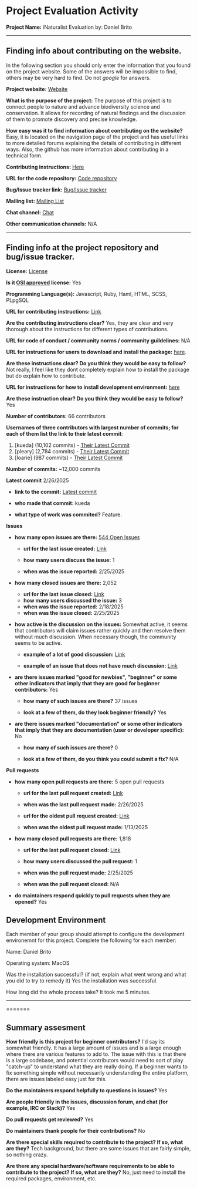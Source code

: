 # Project Evaluation Activity



__Project Name:__  iNaturalist
Evaluation by: Daniel Brito


---

## Finding info about contributing on the website.

In the following section you should only enter the information that you
found on the project website. Some of the answers will be impossible to find, others
may be very hard to find. Do not _google_ for answers.

__Project website:__ [Website](https://www.inaturalist.org/)

__What is the purpose of the project:__ 
The purpose of this project is to connect people to nature and advance biodiversity science and conservation. It allows for recording of natural findings and the discussion of them to promote discovery and precise knowledge.

__How easy was it to find information about contributing on the website?__ 
Easy, it is located on the navigation page of the project and has useful links to more detailed forums explaining the details of contributing in different ways. Also, the github has more information about contributing in a technical form.

__Contributing instructions:__ [Here](https://help.inaturalist.org/en/support/solutions/folders/151000552105) 

__URL for the code repository:__ [Code repository](https://github.com/inaturalist/inaturalist)

__Bug/Issue tracker link:__ [Bug/Issue tracker](https://github.com/inaturalist/inaturalist/issues)

__Mailing list:__ [Mailing List](https://www.inaturalist.org/blog)

__Chat channel:__ [Chat](https://forum.inaturalist.org/)

__Other communication channels:__ N/A


---

## Finding info at the project repository and bug/issue tracker.

__License:__ [License](https://github.com/inaturalist/inaturalist/blob/main/MIT-LICENSE)


__Is it [OSI approved](https://opensource.org/licenses/alphabetical) license:__ Yes 

__Programming Language(s):__ Javascript, Ruby, Haml, HTML, SCSS, PLpgSQL

__URL for contributing instructions:__ [Link](https://github.com/inaturalist/inaturalist/blob/main/CONTRIBUTING.md)

__Are the contributing instructions clear?__ 
Yes, they are clear and very thorough about the instructions for different types of contributions.

__URL for code of conduct / community norms / community guildelines:__ N/A

__URL for instructions for users to download and install the package:__  [here](https://github.com/inaturalist/inaturalist/blob/main/CONTRIBUTING.md). 


__Are these instructions clear? Do you think they would be easy to follow?__ Not really, I feel like they dont completely explain how to install the package but do explain how to contribute.


__URL for instructions for how to install development environment:__ [here](https://github.com/inaturalist/inaturalist/blob/main/CONTRIBUTING.md)

__Are these instruction clear? Do you think they would be easy to follow?__ Yes


__Number of contributors:__ 66 contributors


__Usernames of three contributors with largest number of commits; for
each of them list the link to their latest commit__:

1. [kueda] (10,102 commits) - [Their Latest Commit](https://github.com/inaturalist/inaturalist/commit/c7a9b71552de8a9047d0480095e8d6ce3f749d04)
1. [pleary] (2,784 commits) - [Their Latest Commit](https://github.com/inaturalist/inaturalist/commits?author=pleary)
1. [loarie] (987 commits) - [Their Latest Commit](https://github.com/inaturalist/inaturalist/commit/003bd957bfd76e1210ca80547dcf6271f9dcada1)


__Number of commits:__ ~12,000 commits

__Latest commit__ 2/26/2025

- __link to the commit:__ [Latest commit](https://github.com/inaturalist/inaturalist/commit/c7a9b71552de8a9047d0480095e8d6ce3f749d04)

- __who made that commit:__ kueda

- __what type of work was commited?__ Feature.


__Issues__

- __how many open issues are there:__ [544 Open Issues](https://github.com/inaturalist/inaturalist/issues)

    - __url for the last issue created:__ [Link](https://github.com/inaturalist/inaturalist/issues/4417)

    - __how many users discuss the issue:__ 1
    
    - __when was the issue reported:__ 2/25/2025
    

- __how many closed issues are there:__ 2,052
    - __url for the last issue closed:__ [Link](https://github.com/inaturalist/inaturalist/issues/4408)
    - __how many users discussed the issue:__ 3
    - __when was the issue reported:__ 2/18/2025
    - __when was the issue closed:__ 2/25/2025

- __how active is the discussion on the issues:__ Somewhat active, it seems that contributors will claim issues rather quickly and then resolve them without much discussion. When necessary though, the community seems to be active.

    - __example of a lot of good discussion:__ [Link](https://github.com/inaturalist/inaturalist/issues/4255)
    
    - __example of an issue that does not have much discussion:__ [Link](https://github.com/inaturalist/inaturalist/issues/4417)



- __are there issues marked "good for newbies", "beginner" or some other indicators that imply that they are good for beginner contributors:__ Yes

    - __how many of such issues are there?__ 37 issues
    
    - __look at a few of them, do they look beginner friendly?__ Yes



- __are there issues marked "documentation" or some other indicators that imply that they are documentation (user or developer specific):__ No

    - __how many of such issues are there?__ 0
    
    - __look at a few of them, do you think you could submit a fix?__ N/A



__Pull requests__

- __how many open pull requests are there:__ 5 open pull requests

    - __url for the last pull request created:__ [Link](https://github.com/inaturalist/inaturalist/pull/4421)
    
    - __when was the last pull request made:__ 2/26/2025

    - __url for the oldest pull request created:__ [Link](https://github.com/inaturalist/inaturalist/pull/4347)
    
    - __when was the oldest pull request made:__ 1/13/2025

- __how many closed pull requests are there:__ 1,818

    - __url for the last pull request closed:__ [Link](https://github.com/inaturalist/inaturalist/pull/4419)
    
    - __how many users discussed the pull request:__ 1
    
    - __when was the pull request made:__  2/25/2025
    
    - __when was the pull request closed:__ N/A
    

- __do maintainers respond quickly to pull requests when they are opened?__ Yes


## Development Environment 

Each member of your group should attempt to configure the development environemnt 
for this project. Complete the following for each member:

Name: Daniel Brito

Operating system: MacOS

Was the installation successful? (if not, explain what went wrong and 
what you did to try to remedy it) Yes the installation was successful.

How long did the whole process take? It took me 5 minutes.

-----------

=======


## Summary assesment
__How friendly is this project for beginner contributors?__ I'd say its somewhat friendly. It has a large amount of issues and is a large enough where there are various features to add to. The issue with this is that there is a large codebase, and potential contributors would need to sort of play "catch-up" to understand what they are really doing. If a beginner wants to fix something simple without necessarily understanding the entire platform, there are issues labeled easy just for this.




__Do the maintainers respond helpfully to questions in issues?__ Yes



__Are people friendly in the issues, discussion forum, and chat (for example, IRC or Slack)?__ Yes




__Do pull requests get reviewed?__ Yes



__Do maintainers thank people for their contributions?__ No



__Are there special skills required to contribute to the project? If so, what are they?__ Tech background, but there are some issues that are fairly simple, so nothing crazy.



__Are there any special hardware/software requirements to be able to contribute to the project? If so, what are they?__ No, just need to install the required packages, environment, etc.

